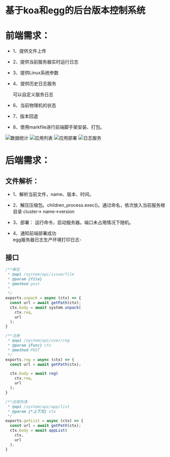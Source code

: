 # 基于koa和egg的后台版本控制系统

# 前端需求：

* 1、提供文件上传

* 2、提供当前服务器实时运行日志

* 3、提供Linux系统参数

* 4、提供历史日志服务

    可以自定义服务日志

* 6、当前物理机的状态

* 7、版本回退

* 8、使用markfile进行前端脚手架安装、打包。

![数据统计](https://github.com/baiyuze/version-control-system/blob/master/image/1.png)
![应用列表](https://github.com/baiyuze/version-control-system/blob/master/image/2.png)
![应用部署](https://github.com/baiyuze/version-control-system/blob/master/image/3.png)
![日志服务](https://github.com/baiyuze/version-control-system/blob/master/image/4.png)


# 后端需求：

## 文件解析：

* 1、解析当前文件，name、版本、时间。

* 2、解压压缩包。children_process.exec()。通过命名，依次放入当前服务根目录 cluster-> name->version

* 3、部署： 运行命令，启动服务器。端口未占用情况下随机。

* 4、通知前端部署成功	
  egg服务器日志生产环境打印日志-


## 接口

``` javascript
/**解压
 * @api /system/api/issue/file
 * @param {file}
 * @method post
 *   
 */
exports.unpack = async (ctx) => {
  const url = await getPath(ctx);
  ctx.body = await system.unpack(
    ctx.req,
    url
  );
}

/**注册
 * @api /system/api/user/reg
 * @param {Func} ctx 
 * @method POST
 */
exports.reg = async (ctx) => {
  const url = await getPath(ctx);

  ctx.body = await reg(
    ctx.req,
    url
  );
}

/**应用列表
 * @api /system/api/app/list
 * @param {*上下文} ctx 
 */
exports.getList = async (ctx) => {
  const url = await getPath(ctx);
  ctx.body = await appList(
    ctx,
    url
  );
}
```